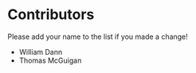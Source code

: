 # Contributors

Please add your name to the list if you made a change!

- William Dann
- Thomas McGuigan
